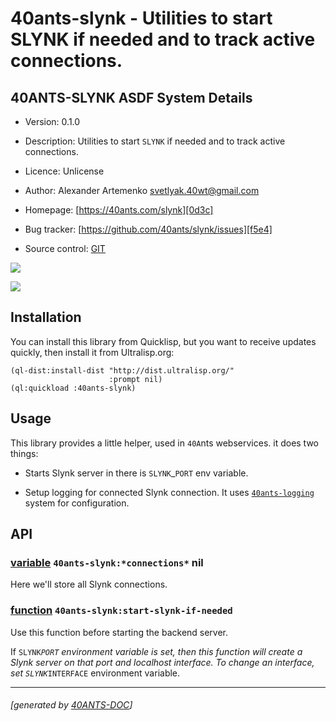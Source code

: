 <a id="x-2840ANTS-SLYNK-DOCS-2FINDEX-3A-40README-2040ANTS-DOC-2FLOCATIVES-3ASECTION-29"></a>

# 40ants-slynk - Utilities to start SLYNK if needed and to track active connections.

<a id="40-ants-slynk-asdf-system-details"></a>

## 40ANTS-SLYNK ASDF System Details

* Version: 0.1.0

* Description: Utilities to start `SLYNK` if needed and to track active connections.

* Licence: Unlicense

* Author: Alexander Artemenko <svetlyak.40wt@gmail.com>

* Homepage: [https://40ants.com/slynk][0d3c]

* Bug tracker: [https://github.com/40ants/slynk/issues][f5e4]

* Source control: [GIT][1ed5]

[![](https://github-actions.40ants.com/40ants/slynk/matrix.svg?only=ci.run-tests)][e83d]

![](http://quickdocs.org/badge/40ants-slynk.svg)

<a id="x-2840ANTS-SLYNK-DOCS-2FINDEX-3A-3A-40INSTALLATION-2040ANTS-DOC-2FLOCATIVES-3ASECTION-29"></a>

## Installation

You can install this library from Quicklisp, but you want to receive updates quickly, then install it from Ultralisp.org:

```
(ql-dist:install-dist "http://dist.ultralisp.org/"
                      :prompt nil)
(ql:quickload :40ants-slynk)
```
<a id="x-2840ANTS-SLYNK-DOCS-2FINDEX-3A-3A-40USAGE-2040ANTS-DOC-2FLOCATIVES-3ASECTION-29"></a>

## Usage

This library provides a little helper, used in `40A`nts webservices.
it does two things:

* Starts Slynk server in there is `SLYNK`_`PORT` env variable.

* Setup logging for connected Slynk connection. It uses [`40ants-logging`][3c67] system for configuration.

<a id="x-2840ANTS-SLYNK-DOCS-2FINDEX-3A-3A-40API-2040ANTS-DOC-2FLOCATIVES-3ASECTION-29"></a>

## API

<a id="x-2840ANTS-SLYNK-3A-2ACONNECTIONS-2A-20-28VARIABLE-29-29"></a>

### [variable](5c90) `40ants-slynk:*connections*` nil

Here we'll store all Slynk connections.

<a id="x-2840ANTS-SLYNK-3ASTART-SLYNK-IF-NEEDED-20FUNCTION-29"></a>

### [function](ea44) `40ants-slynk:start-slynk-if-needed`

Use this function before starting the backend server.

If `SLYNK`_`PORT` environment variable is set, then this function
will create a Slynk server on that port and localhost interface.
To change an interface, set `SLYNK`_`INTERFACE` environment variable.


[3c67]: /home/runner/work/logging/logging/docs/build/#x-28-23A-28-2814-29-20BASE-CHAR-20-2E-20-2240ants-logging-22-29-20ASDF-2FSYSTEM-3ASYSTEM-29
[0d3c]: https://40ants.com/slynk
[1ed5]: https://github.com/40ants/slynk
[e83d]: https://github.com/40ants/slynk/actions
[5c90]: https://github.com/40ants/slynk/blob/723e206529592779f74ba157e2334315606d3512/src/core.lisp#L23
[ea44]: https://github.com/40ants/slynk/blob/723e206529592779f74ba157e2334315606d3512/src/core.lisp#L63
[f5e4]: https://github.com/40ants/slynk/issues

* * *
###### [generated by [40ANTS-DOC](https://40ants.com/doc/)]
